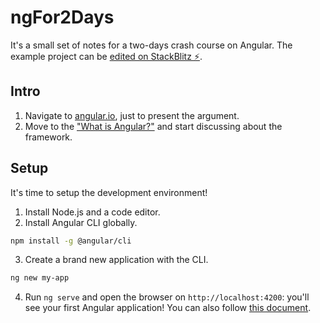 # ngFor2Days

It's a small set of notes for a two-days crash course on Angular.
The example project can be [edited on StackBlitz ⚡️](https://stackblitz.com/edit/ngfor2days).

## Intro

1. Navigate to [angular.io](https://angular.io/), just to present the argument.
2. Move to the ["What is Angular?"](https://angular.io/guide/what-is-angular) and start discussing about the framework.

## Setup
It's time to setup the development environment!
  1. Install Node.js and a code editor.
  2. Install Angular CLI globally.
  ```bash
  npm install -g @angular/cli
  ````
  3. Create a brand new application with the CLI.
  ```bash
  ng new my-app
  ```
  4. Run `ng serve` and open the browser on `http://localhost:4200`: you'll see your first Angular application! 
You can also follow [this document](https://angular.io/guide/setup-local).
